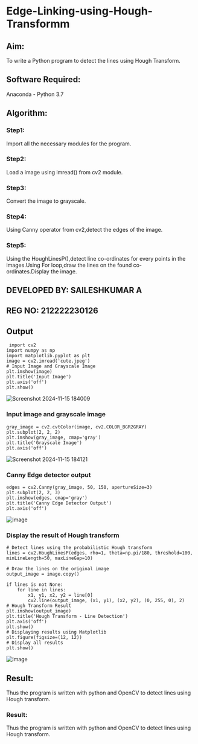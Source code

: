# Edge-Linking-using-Hough-Transformm
## Aim:
To write a Python program to detect the lines using Hough Transform.

## Software Required:
Anaconda - Python 3.7

## Algorithm:
### Step1:

Import all the necessary modules for the program.
### Step2:

Load a image using imread() from cv2 module.
### Step3:

Convert the image to grayscale.
### Step4:

Using Canny operator from cv2,detect the edges of the image.
### Step5:

Using the HoughLinesP(),detect line co-ordinates for every points in the images.Using For loop,draw the lines on the found co-ordinates.Display the image.

## DEVELOPED BY: SAILESHKUMAR A
## REG NO: 212222230126
## Output
```
 import cv2
import numpy as np
import matplotlib.pyplot as plt
image = cv2.imread('cute.jpeg')
# Input Image and Grayscale Image
plt.imshow(image)
plt.title('Input Image')
plt.axis('off')
plt.show()

```
![Screenshot 2024-11-15 184009](https://github.com/user-attachments/assets/3fb2248b-6364-4b23-8d36-43c575c30170)



### Input image and grayscale image
```
gray_image = cv2.cvtColor(image, cv2.COLOR_BGR2GRAY)
plt.subplot(2, 2, 2)
plt.imshow(gray_image, cmap='gray')
plt.title('Grayscale Image')
plt.axis('off')

```

![Screenshot 2024-11-15 184121](https://github.com/user-attachments/assets/64f76f30-c6a3-4bcc-8223-95b3c13e676b)


### Canny Edge detector output
```
edges = cv2.Canny(gray_image, 50, 150, apertureSize=3)
plt.subplot(2, 2, 3)
plt.imshow(edges, cmap='gray')
plt.title('Canny Edge Detector Output')
plt.axis('off')
```

![image](https://github.com/Ramsai1234/Edge-Linking-using-Hough-Transformm/assets/94269989/bcb4f6f6-9fdc-4fda-8de0-58013538c232)


### Display the result of Hough transform
```
# Detect lines using the probabilistic Hough transform
lines = cv2.HoughLinesP(edges, rho=1, theta=np.pi/180, threshold=100, minLineLength=50, maxLineGap=10)

# Draw the lines on the original image
output_image = image.copy()

if lines is not None:
    for line in lines:
        x1, y1, x2, y2 = line[0]
        cv2.line(output_image, (x1, y1), (x2, y2), (0, 255, 0), 2)
# Hough Transform Result
plt.imshow(output_image)
plt.title('Hough Transform - Line Detection')
plt.axis('off')
plt.show()
# Displaying results using Matplotlib
plt.figure(figsize=(12, 12))
# Display all results
plt.show()

```
![image](https://github.com/Ramsai1234/Edge-Linking-using-Hough-Transformm/assets/94269989/27903228-30c6-4d63-a212-620266ee84c1)

## Result:
Thus the program is written with python and OpenCV to detect lines using Hough transform.



### Result:
Thus the program is written with python and OpenCV to detect lines using Hough transform.
